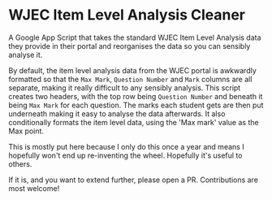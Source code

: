 # WJEC Item Level Analysis Cleaner
A Google App Script that takes the standard WJEC Item Level Analysis data they provide in their portal and reorganises the data so you can sensibly analyse it.

By default, the item level analysis data from the WJEC portal is awkwardly formatted so that the `Max Mark`, `Question Number` and `Mark` columns are all separate, making it really difficult to any sensibly analysis. This script creates two headers, with the top row being `Question Number` and beneath it being `Max Mark` for each question. The marks each student gets are then put underneath making it easy to analyse the data afterwards. It also conditionally formats the item level data, using the 'Max mark' value as the Max point. 

This is mostly put here because I only do this once a year and means I hopefully won't end up re-inventing the wheel. Hopefully it's useful to others.

If it is, and you want to extend further, please open a PR. Contributions are most welcome!

